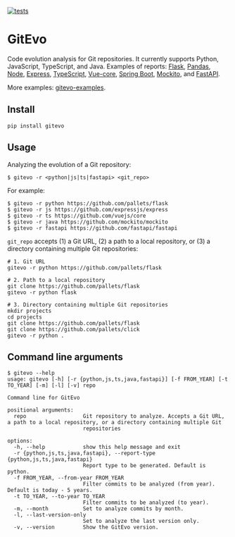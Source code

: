 [![tests](https://github.com/andrehora/gitevo/actions/workflows/tests.yml/badge.svg)](https://github.com/andrehora/gitevo/actions/workflows/tests.yml)

# GitEvo

Code evolution analysis for Git repositories.
It currently supports Python, JavaScript, TypeScript, and Java.
Examples of reports: 
[Flask](https://andrehora.github.io/gitevo-examples/python/flask.html),
[Pandas](https://andrehora.github.io/gitevo-examples/python/pandas.html),
[Node](https://andrehora.github.io/gitevo-examples/javascript/node.html),
[Express](https://andrehora.github.io/gitevo-examples/javascript/express.html),
[TypeScript](https://andrehora.github.io/gitevo-examples/typescript/typescript.html),
[Vue-core](https://andrehora.github.io/gitevo-examples/typescript/vuejs-core.html),
[Spring Boot](https://andrehora.github.io/gitevo-examples/java/spring-boot.html),
[Mockito](https://andrehora.github.io/gitevo-examples/java/mockito.html), and
[FastAPI](https://andrehora.github.io/gitevo-examples/fastapi/fastapi.html).

More examples: [gitevo-examples](https://github.com/andrehora/gitevo-examples).

## Install

```
pip install gitevo
```

## Usage

Analyzing the evolution of a Git repository:

```
$ gitevo -r <python|js|ts|fastapi> <git_repo>
```

For example:

```
$ gitevo -r python https://github.com/pallets/flask
$ gitevo -r js https://github.com/expressjs/express
$ gitevo -r ts https://github.com/vuejs/core
$ gitevo -r java https://github.com/mockito/mockito
$ gitevo -r fastapi https://github.com/fastapi/fastapi
```

`git_repo` accepts (1) a Git URL, (2) a path to a local repository, or (3) a directory containing multiple Git repositories:

```shell
# 1. Git URL
gitevo -r python https://github.com/pallets/flask

# 2. Path to a local repository
git clone https://github.com/pallets/flask
gitevo -r python flask

# 3. Directory containing multiple Git repositories
mkdir projects
cd projects
git clone https://github.com/pallets/flask
git clone https://github.com/pallets/click
gitevo -r python .
```

## Command line arguments

```
$ gitevo --help
usage: gitevo [-h] [-r {python,js,ts,java,fastapi}] [-f FROM_YEAR] [-t TO_YEAR] [-m] [-l] [-v] repo

Command line for GitEvo

positional arguments:
  repo                  Git repository to analyze. Accepts a Git URL, a path to a local repository, or a directory containing multiple Git
                        repositories

options:
  -h, --help            show this help message and exit
  -r {python,js,ts,java,fastapi}, --report-type {python,js,ts,java,fastapi}
                        Report type to be generated. Default is python.
  -f FROM_YEAR, --from-year FROM_YEAR
                        Filter commits to be analyzed (from year). Default is today - 5 years.
  -t TO_YEAR, --to-year TO_YEAR
                        Filter commits to be analyzed (to year).
  -m, --month           Set to analyze commits by month.
  -l, --last-version-only
                        Set to analyze the last version only.
  -v, --version         Show the GitEvo version.
```
